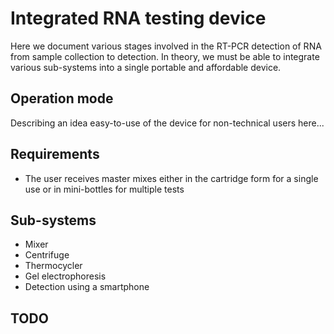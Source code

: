# Integrated RNA testing device

Here we document various stages involved in the RT-PCR detection of RNA from sample collection to detection. In theory, we must be able to integrate various sub-systems into a single portable and affordable device.

## Operation mode

Describing an idea easy-to-use of the device for non-technical users here...

## Requirements

* The user receives master mixes either in the cartridge form for a single use or in mini-bottles for multiple tests

## Sub-systems

* Mixer
* Centrifuge
* Thermocycler
* Gel electrophoresis
* Detection using a smartphone

## TODO
